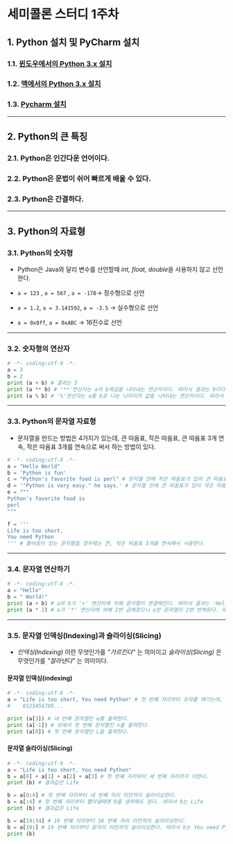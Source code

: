 # 세미콜론 스터디 1주차

## 1. Python 설치 및 PyCharm 설치

### 1.1. [윈도우에서의 Python 3.x 설치](http://flowarc.tistory.com/entry/파이썬Python-343-윈도우에-설치-무작정-따라하기)

### 1.2. [맥에서의 Python 3.x 설치](https://medium.com/@psychet_learn/python-기초-2장-python-설치-및-환경설정-mac-os-x-ver-9e7e6d46eb2c)

### 1.3. [Pycharm 설치](http://techdaddy.tistory.com/12)
***
## 2. Python의 큰 특징

### 2.1. Python은 인간다운 언어이다.

### 2.2. Python은 문법이 쉬어 빠르게 배울 수 있다.

### 2.3. Python은 간결하다.
***
## 3. Python의 자료형

### 3.1. Python의 숫자형

* Python은 Java와 달리 변수를 선언할때 *int, float, double*을 사용하지 않고 선언한다.


* `a = 123` , `a = 567` , `a = -178`-> 정수형으로 선언
* `a = 1.2`, `a = 3.141592`, `a = -3.5` -> 실수형으로 선언
* `a = 0x8ff`, `a = 0xABC` -> 16진수로 선언

***

### 3.2. 숫자형의 연산자

```python
# -*- coding:utf-8 -*-
a = 3
b = 2
print (a + b) # 결과는 5
print (a ** b) # '**'연산자는 a의 b제곱을 나타내는 연산자이다. 따라서 결과는 9이다.
print (a % b) # '%'연산자는 a를 b로 나눈 나머지의 값을 나타내는 연산자이다. 따라서 결과는 1이다.
```

***

### 3.3. Python의 문자열 자료형

* 문자열을 만드는 방법은 4가지가 있는데, 큰 따옴표, 작은 따옴표, 큰 따옴표 3개 연속, 작은 따옴표 3개를 연속으로 써서 하는 방법이 있다.

```python
# -*- coding:utf-8 -*-
a = "Hello World"
b = 'Python is fun'
c = "Python's favorite food is perl" # 문자열 안에 작은 따옴표가 있어 큰 따옴표로 선언
d = '"Python is very easy." he says.' # 문자열 안에 큰 따옴표가 있어 작은 따옴표로 선언 
e = """
Python's favorite food is
perl
"""

f = '''
Life is too short, 
You need Python
''' # 줄바꿈이 있는 문자열일 경우에는 큰, 작은 따옴표 3개를 연속해서 사용한다.
```

***

### 3.4. 문자열 연산하기

```python
# -*- coding:utf-8 -*-
a = "Hello"
b = " World!"
print (a + b) # a와 b가 '+' 연산자에 의해 문자열이 연결해진다. 따라서 결과는 'Hello World!' 이다.
print (a * 2) # a가 '*' 연산자에 의해 2번 곱해졌으니 a란 문자열이 2번 반복된다. 따라서 결과는 'HelloHello' 이다.
```

***

### 3.5. 문자열 인덱싱(Indexing)과 슬라이싱(Slicing)

* *인덱싱(Indexing)* 이란 무엇인가를 *"가르킨다"* 는 의미이고 *슬라이싱(Slicing)* 은 무엇인가를 *"잘라낸다"* 는 의미이다.


#### 문자열 인덱싱(indexing) 

```python
# -*- coding:utf-8 -*-
a = "Life is too short, You need Python" # 첫 번째 자리부터 숫자를 매기는데, 이 숫자는 0부터 시작한다.
#    0123456789...

print (a[3]) # 네 번째 문자열인 e를 출력한다.
print (a[-1]) # 뒤에서 첫 번째 문자열인 n을 출력한다.
print (a[0]) # 첫 번째 문자열인 L을 출력한다.
```

#### 문자열 슬라이싱(Slicing)

```python
# -*- coding:utf-8 -*-
a = "Life is too short, You need Python"
b = a[0] + a[1] + a[2] + a[3] # 첫 번째 자리부터 세 번째 자리까지 더한다.
print (b) # 결과값은 Life

b = a[0:4] # 첫 번째 자리부터 네 번째 자리 미만까지 슬라이싱한다.
b = a[:4] # 첫 번째 자리부터 뽑아낼때엔 0을 생략해도 된다. 따라서 b는 Life
print (b) # 결과값은 Life

b = a[19:34] # 19 번째 자리부터 34 번째 자리 미만까지 슬라이싱한다. 
b = a[19:] # 19 번쨰 자리부터 끝자리 미만까지 슬라이싱한다. 따라서 b는 You need Python
print (b)
```











